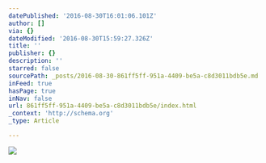 ```yaml
---
datePublished: '2016-08-30T16:01:06.101Z'
author: []
via: {}
dateModified: '2016-08-30T15:59:27.326Z'
title: ''
publisher: {}
description: ''
starred: false
sourcePath: _posts/2016-08-30-861ff5ff-951a-4409-be5a-c8d3011bdb5e.md
inFeed: true
hasPage: true
inNav: false
url: 861ff5ff-951a-4409-be5a-c8d3011bdb5e/index.html
_context: 'http://schema.org'
_type: Article

---
```

![](https://the-grid-user-content.s3-us-west-2.amazonaws.com/6830f8fa-1863-4d87-a174-d110f6a563fa.jpg)